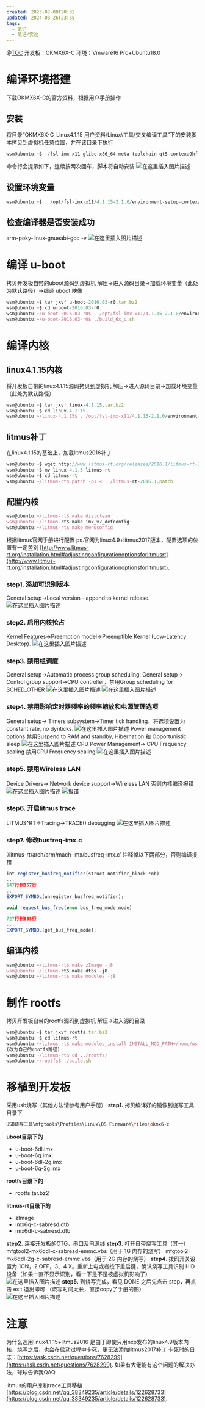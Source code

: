 ```yaml
---
created: 2023-07-08T20:32
updated: 2024-03-26T23:35
tags:
  - 笔记
  - 笔记/实验
---
```


@[TOC](imx6q移植——linux4.1.15.+litmus2016.1)
开发板：OKMX6X-C
环境：Vmware16 Pro+Ubuntu18.0
# 编译环境搭建
下载OKMX6X-C的官方资料，根据用户手册操作
## 安装
将目录“OKMX6X-C_Linux4.1.15 用户资料\Linux\工具\交叉编译工具”下的安装脚本拷贝到虚拟机任意位置，并在该目录下执行
```javascript
wsm@ubuntu:~$ ./fsl-imx-x11-glibc-x86_64-meta-toolchain-qt5-cortexa9hf-neon-toolchain-4.1.15-2.1.0.sh
```
命令行会提示如下，连续按两次回车，脚本将自动安装
![在这里插入图片描述](https://cdn.jsdelivr.net/gh/wsm6636/pic/202302201611517.png)
## 设置环境变量
```javascript
wsm@ubuntu:~$ . /opt/fsl-imx-x11/4.1.15-2.1.0/environment-setup-cortexa9hf-neon-poky-linux-gnueabi
```
## 检查编译器是否安装成功
 arm-poky-linux-gnueabi-gcc -v
![在这里插入图片描述](https://img-blog.csdnimg.cn/30e640366c484e9fad044c8fb7e9acf1.png?x-oss-process=image/watermark,type_d3F5LXplbmhlaQ,shadow_50,text_Q1NETiBAcXFfMzgzNDkyMzU=,size_20,color_FFFFFF,t_70,g_se,x_16#pic_center)
# 编译 u-boot
拷贝开发板自带的uboot源码到虚拟机
解压->进入源码目录->加载环境变量（此处为默认路径）->编译 uboot 映像

```javascript
wsm@ubuntu:~$ tar jxvf u-boot-2016.03-r0.tar.bz2 
wsm@ubuntu:~$ cd u-boot-2016.03-r0
wsm@ubuntu:~/u-boot-2016.03-r0$ . /opt/fsl-imx-x11/4.1.15-2.1.0/environment-setup-cortexa9hf-neon-poky-linux-gnueab
wsm@ubuntu:~/u-boot-2016.03-r0$ ./build_6x_c.sh
```
# 编译内核
## linux4.1.15内核
将开发板自带的linux4.1.15源码拷贝到虚拟机
解压->进入源码目录->加载环境变量（此处为默认路径）
```javascript
wsm@ubuntu:~$ tar jxvf linux-4.1.15.tar.bz2 
wsm@ubuntu:~$ cd linux-4.1.15
wsm@ubuntu:~/linux-4.1.15$ . /opt/fsl-imx-x11/4.1.15-2.1.0/environment-setup-cortexa9hf-neon-poky-linux-gnueab
```
## litmus补丁
在linux4.1.15的基础上，加载litmus2016补丁
```javascript
wsm@ubuntu:~$ wget http://www.litmus-rt.org/releases/2016.1/litmus-rt-2016.1.patch
wsm@ubuntu:~$ mv linux-4.1.5 litmus-rt
wsm@ubuntu:~$ cd litmus-rt
wsm@ubuntu:~/litmus-rt$ patch -p1 < ../litmus-rt-2016.1.patch
```
## 配置内核
```javascript
wsm@ubuntu:~/litmus-rt$ make distclean
wsm@ubuntu:~/litmus-rt$ make imx_v7_defconfig
wsm@ubuntu:~/litmus-rt$ make menuconfig
```
根据litmus官网手册进行配置
ps.官网为linux4.9+litmus2017版本，配置选项的位置有一定差别
 [http://www.litmus-rt.org/installation.html#adjustingconfigurationoptionsforlitmusrt](http://www.litmus-rt.org/installation.html#adjustingconfigurationoptionsforlitmusrt).

 ### step1. 添加可识别版本
 General setup->Local version - append to kernel release.
![在这里插入图片描述](https://img-blog.csdnimg.cn/bef8078c12ec41248eea79b302c1e529.png#pic_center)
 ### step2. 启用内核抢占
 Kernel Features->Preemption model->Preemptible Kernel (Low-Latency Desktop).
![在这里插入图片描述](https://cdn.jsdelivr.net/gh/wsm6636/pic/202302201611308.png)
 ### step3. 禁用组调度
General setup->Automatic process group scheduling.
General setup-> Control group support->CPU controller，禁用Group scheduling for SCHED_OTHER
![在这里插入图片描述](https://cdn.jsdelivr.net/gh/wsm6636/pic/202302201611685.png)
![在这里插入图片描述](https://cdn.jsdelivr.net/gh/wsm6636/pic/202302201611757.png)
 ### step4. 禁用影响定时器频率的频率缩放和电源管理选项
 General setup-> Timers subsystem->Timer tick handling，将选项设置为constant rate, no dynticks.
![在这里插入图片描述](https://cdn.jsdelivr.net/gh/wsm6636/pic/202302201611109.png)
Power management options  禁用Suspend to RAM and standby, Hibernation 和 Opportunistic sleep
![在这里插入图片描述](https://cdn.jsdelivr.net/gh/wsm6636/pic/202302201611311.png)
   CPU Power Management-> CPU Frequency scaling 禁用CPU Frequency scaling
![在这里插入图片描述](https://cdn.jsdelivr.net/gh/wsm6636/pic/202302201611197.png)
 ### step5. 禁用Wireless LAN 
  Device Drivers-> Network device support->Wireless LAN 
否则内核编译报错
![在这里插入图片描述](https://cdn.jsdelivr.net/gh/wsm6636/pic/202302201612295.png)
![报错](https://cdn.jsdelivr.net/gh/wsm6636/pic/202302201612100.png)
 ### step6. 开启litmus trace
 LITMUS^RT->Tracing->TRACE() debugging
 ![在这里插入图片描述](https://cdn.jsdelivr.net/gh/wsm6636/pic/202302201612693.png)

 ### step7. 修改busfreq-imx.c
‘/litmus-rt/arch/arm/mach-imx/busfreq-imx.c’
注释掉以下两部分，否则编译报错
```javascript
int register_busfreq_notifier(struct notifier_block *nb)
...
147行到157行
...
EXPORT_SYMBOL(unregister_busfreq_notifier);
```
```javascript
void request_bus_freq(enum bus_freq_mode mode)
...
727行到855行
...
EXPORT_SYMBOL(get_bus_freq_mode);
```
## 编译内核

```javascript
wsm@ubuntu:~/litmus-rt$ make zImage -j8
wsm@ubuntu:~/litmus-rt$ make dtbs -j8
wsm@ubuntu:~/litmus-rt$ make modules -j8 
```
# 制作 rootfs
拷贝开发板自带的rootfs源码到虚拟机
解压->进入源码目录
```javascript
wsm@ubuntu:~$ tar jxvf rootfs.tar.bz2
wsm@ubuntu:~$ cd litmus-rt
wsm@ubuntu:~/litmus-rt$ make modules_install INSTALL_MOD_PATH=/home/wsm/rootfs/
(改为自己的rootfs路径)
wsm@ubuntu:~/litmus-rt$ cd ../rootfs/
wsm@ubuntu:~/rootfs$ ./build.sh 
```
# 移植到开发板
采用usb烧写（其他方法请参考用户手册）
**step1.** 拷贝编译好的镜像到烧写工具目录下

```bash
USB烧写工具\mfgtools\Profiles\Linux\OS Firmware\files\okmx6-c
```

**uboot目录下的**
-  u-boot-6dl.imx
-  u-boot-6q.imx
-  u-boot-6dl-2g.imx
-  u-boot-6q-2g.imx

**rootfs目录下的**
-  rootfs.tar.bz2

**litmus-rt目录下的**
-  zImage
-  imx6q-c-sabresd.dtb
- imx6dl-c-sabresd.dtb

**step2.** 连接开发板的OTG，串口及电源线
**step3.** 打开自带烧写工具（其一）
mfgtool2-mx6qdl-c-sabresd-emmc.vbs（用于 1G 内存的烧写）
mfgtool2-mx6qdl-2g-c-sabresd-emmc.vbs（用于 2G 内存的烧写）
**step4.** 拨码开关设置为 1ON，2 OFF，3、4 X。重新上电或者按下重启键，确认烧写工具识别 HID 设备（如果一直不显示识别，看一下是不是被虚拟机影响了）
![在这里插入图片描述](https://cdn.jsdelivr.net/gh/wsm6636/pic/202302201612212.png)
**step5.** 到烧写完成，看见 DONE 之后先点击 stop，再点击 exit 退出即可
（烧写时间太长，直接copy了手册的图）
![在这里插入图片描述](https://cdn.jsdelivr.net/gh/wsm6636/pic/202302201612171.png)
# 注意
为什么选用linux4.1.15+litmus2016
是由于即使只用nxp发布的linux4.9版本内核，烧写之后，也会在启动过程中卡死，更无法添加litmus2017补丁 
卡死时的日志：[https://ask.csdn.net/questions/7628299](https://ask.csdn.net/questions/7628299).
如果有大佬能有这个问题的解决办法，球球告诉我QAQ

litmus的用户库和trace工具移植
 [https://blog.csdn.net/qq_38349235/article/details/122628733](https://blog.csdn.net/qq_38349235/article/details/122628733).